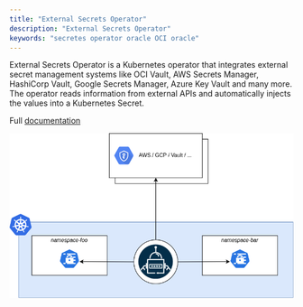 ```yaml
---
title: "External Secrets Operator"
description: "External Secrets Operator"
keywords: "secretes operator oracle OCI oracle"
---
```


External Secrets Operator is a Kubernetes operator that integrates external secret management systems like OCI Vault, AWS Secrets Manager, HashiCorp Vault, Google Secrets Manager, Azure Key Vault and many more. The operator reads information from external APIs and automatically injects the values into a Kubernetes Secret.

Full [documentation](https://external-secrets.io/latest/)

![External Secrets Operator](images/diagrams-high-level-simple.png)
